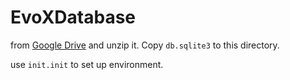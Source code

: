 # EvoXDatabase


from [Google Drive](https://drive.google.com/u/0/uc?id=1XboM2ZcOs7Jipv0LPDjfmNTEB6rvIZ_U&export=download) and unzip
      it. Copy `db.sqlite3` to this directory.

use `init.init` to set up environment.
